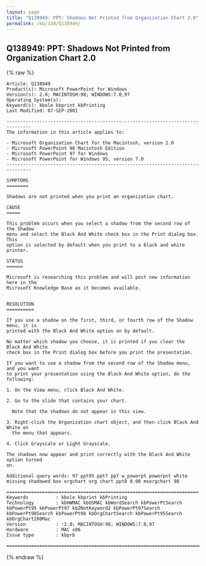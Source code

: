 ```yaml
---
layout: page
title: "Q138949: PPT: Shadows Not Printed from Organization Chart 2.0"
permalink: /kb/138/Q138949/
---
```


## Q138949: PPT: Shadows Not Printed from Organization Chart 2.0

{% raw %}

	Article: Q138949
	Product(s): Microsoft PowerPoint for Windows
	Version(s): 2.0; MACINTOSH:98; WINDOWS:7.0,97
	Operating System(s): 
	Keyword(s): kbole kbprint kbPrinting
	Last Modified: 07-SEP-2001
	
	-------------------------------------------------------------------------------
	The information in this article applies to:
	
	- Microsoft Organization Chart for the Macintosh, version 2.0 
	- Microsoft PowerPoint 98 Macintosh Edition 
	- Microsoft PowerPoint 97 for Windows 
	- Microsoft PowerPoint for Windows 95, version 7.0 
	-------------------------------------------------------------------------------
	
	SYMPTOMS
	========
	
	Shadows are not printed when you print an organization chart.
	
	CAUSE
	=====
	
	This problem occurs when you select a shadow from the second row of the Shadow
	menu and select the Black And White check box in the Print dialog box. This
	option is selected by default when you print to a black and white printer.
	
	STATUS
	======
	
	Microsoft is researching this problem and will post new information here in the
	Microsoft Knowledge Base as it becomes available.
	
	
	RESOLUTION
	==========
	
	If you use a shadow on the first, third, or fourth row of the Shadow menu, it is
	printed with the Black And White option on by default.
	
	No matter which shadow you choose, it is printed if you clear the Black And White
	check box in the Print dialog box before you print the presentation.
	
	If you want to use a shadow from the second row of the Shadow menu, and you want
	to print your presentation using the Black And White option, do the following:
	
	1. On the View menu, click Black And White.
	
	2. Go to the slide that contains your chart.
	
	  Note that the shadows do not appear in this view.
	
	3. Right-click the Organization chart object, and then click Black And White on
	  the menu that appears.
	
	4. Click Grayscale or Light Grayscale.
	
	The shadows now appear and print correctly with the Black And White option turned
	on.
	
	Additional query words: 97 ppt95 ppt7 pp7 w_powerpt powerpnt white missing shadowed box orgchart org chart ppt8 8.00 msorgchart 98
	
	======================================================================
	Keywords          : kbole kbprint kbPrinting 
	Technology        : kbHWMAC kbOSMAC kbWordSearch kbPowerPtSearch kbPowerPt95 kbPowerPt97 kbZNotKeyword2 kbPowerPt97Search kbPowerPt98Search kbPowerPt98 kbOrgChartSearch kbPowerPt95Search kbOrgChart200Mac
	Version           : :2.0; MACINTOSH:98; WINDOWS:7.0,97
	Hardware          : MAC x86
	Issue type        : kbprb
	
	=============================================================================
	

{% endraw %}
